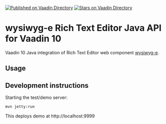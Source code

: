 [![Published on Vaadin  Directory](https://img.shields.io/badge/Vaadin%20Directory-published-00b4f0.svg)](https://vaadin.com/directory/component/wysiwyg-e-rich-text-editor-component-for-java)
[![Stars on Vaadin Directory](https://img.shields.io/vaadin-directory/star/wysiwyg-e-rich-text-editor-component-for-java.svg)](https://vaadin.com/directory/component/wysiwyg-e-rich-text-editor-component-for-java)

# wysiwyg-e Rich Text Editor Java API for Vaadin 10

Vaadin 10 Java integration of Rich Text Editor web component [wysiwyg-e](https://github.com/miztroh/wysiwyg-e).

## Usage


## Development instructions

Starting the test/demo server:
```
mvn jetty:run
```

This deploys demo at http://localhost:9999


